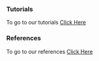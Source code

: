 

### Tutorials
To go to our tutorials [Click Here](Tutorials.md)
### References
To go to our references [Click Here]()
